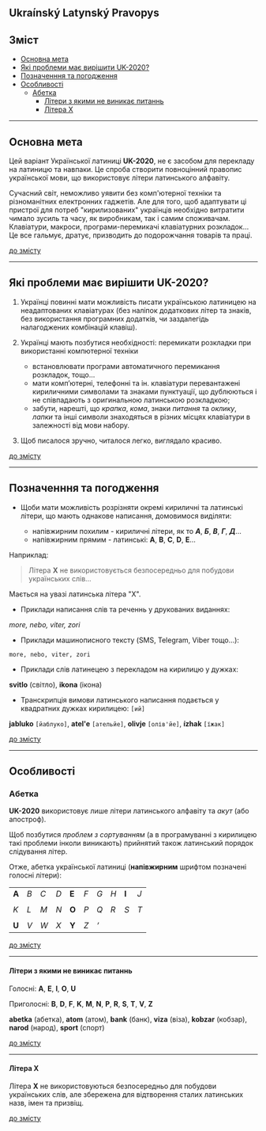 Ukraínský Latynský Pravopys
---------------------------

<a name="top"></a>

Зміст
-----

- [Основна мета](#meta)
- [Які проблеми має вирішити UK-2020?](#solve)
- [Позначенння та погодження](#agreement)
- [Особливості](#features)
  - [Абетка](#abetka)
    - [Літери з якими не виникає питаннь](#no_problem)
    - [Літера X](#litera_X)

---

<a name="meta"></a>

Основна мета
------------

Цей варіант Української латиниці **UK-2020**, не є засобом для перекладу на латиницю та навпаки. Це спроба створити повноцінний правопис української мови, що використовує літери латинського алфавіту.

Сучасний світ, неможливо уявити без комп'ютерної техніки та різноманітних електронних гаджетів. Але для того, щоб адаптувати ці пристрої для потреб "кирилизованих" українців необхідно витратити чимало зусиль та часу, як виробникам, так і самим споживачам. Клавіатури, макроси, програми-перемикачі клавіатурних розкладок... Це все гальмує, дратує, призводить до подорожчання товарів та праці.

[до змісту](#top)

---

<a name="solve"></a>

Які проблеми має вирішити UK-2020?
----------------------------------

1. Українці повинні мати можливість писати українською латиницею на неадаптованих клавіатурах (без наліпок додаткових літер та знаків, без використання програмних додатків, чи заздалегідь налагоджених комбінацій клавіш).

1. Українці мають позбутися необхідності:
 перемикати розкладки при використанні компютерної техніки
   - встановлювати програми автоматичного перемикання розкладок, тощо...
   - мати комп’ютерні, телефонні та ін. клавіатури перевантажені кириличними символами та знаками пунктуації, що дублюються і не співпадають з оригинальною латинською розкладкою;
   - забути, нарешті, що _крапка_, _кома_, знаки _питання_ та _оклику_, _лапки_ та інші символи знаходяться в різних місцях клавіатури в залежності від мови набору.

1. Щоб писалося зручно, читалося легко, виглядало красиво.

[до змісту](#top)

---

<a name="agreement"></a>

Позначенння та погодження
-------------------------

* Щоби мати можливість розрізняти окремі кириличні та латинські літери, що мають однакове написання, домовимося виділяти:

   - напівжирним похилим - кириличні літери, як то  _**А**_, _**Б**_, _**В**_, _**Г**_, _**Д**_...
   - напівжирним прямим - латинські: **A**, **B**, **C**, **D**, **E**...

Наприклад:

> Літера **X** не використовується безпосередньо для побудови українських слів...

Мається на увазі латинська літера "X".

- Приклади написання слів та реченнь у друкованих виданнях:

_more, nebo, viter, zori_

- Приклади машинописного тексту (SMS, Telegram, Viber тощо...):

`more, nebo, viter, zori`

- Приклади слів латинецею з перекладом на кирилицю у дужках:

**svitlo** (світло), **ikona** (ікона)

- Транскрипція вимови латинського написання подається у квадратних дужках кирилицею: `[ий]`

**jabluko** `[йаблуко]`, **atel'e** `[ательйе]`, **olivje** `[олів'йе]`, **ízhak** `[їжак]`

[до змісту](#top)

---

<a name="features"></a>

Особливості
-----------

<a name="abetka"></a>

### Абетка

**UK-2020** використовує лише літери латинського алфавіту та _акут_ (або апостроф).

Щоб позбутися _проблем з сортуванням_ (а в програмуванні з кирилицею такі проблеми інколи виникають) прийнятий також латинський порядок слідування літер.

Отже, абетка української латиниці (**напівжирним** шрифтом позначені голосні літери):

<table>
<tr><td><b>A</b></td><td><i>B</i></td><td><i>C</i></td><td><i>D</i></td><td><b>E</b></td><td><i>F</i></td><td><i>G</i></td><td><i>H</i></td><td><b>I</b></td><td><i>J</i></td></tr>
<tr><td colspan="10"></td></tr>
<tr><td><i>K</i></td><td><i>L</i></td><td><i>M</i></td><td><i>N</i></td><td><b>O</b></td><td><i>P</i></td><td><i>Q</i></td><td><i>R</i></td><td><i>S</i></td><td><i>T</i></td></tr>
<tr><td colspan="10"></td></tr>
<tr><td><b>U</b></td><td><i>V</i></td><td><i>W</i></td><td><i>X</i></td><td><b>Y</b></td><td><i>Z</i></td><td><i>’</i></td><td><i> </i></td><td><i> </i></td><td><i> </i></td></tr>
</table>

[до змісту](#top)

---

<a name="no_problem"></a>

#### Літери з якими не виникає питаннь

Голосні: **A**, **E**, **I**, **O**, **U**

Приголосні: **B**, **D**, **F**, **K**, **M**, **N**, **P**, **R**, **S**, **T**, **V**, **Z**

**abetka** (абетка), **atom** (атом), **bank** (банк), **viza** (віза), **kobzar** (кобзар), **narod** (народ), **sport** (спорт)

[до змісту](#top)

---

<a name="litera_X"></a>

#### Літера X

Літера **X** не використовуються безпосередньо для побудови українських слів, але збережена для відтворення сталих латинських назв, імен та призвіщ.

[до змісту](#top)
